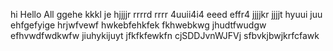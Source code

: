 hi
Hello All
ggehe
kkkl
je
hjjjjr
rrrrd
rrrr
4uuii4i4
eeed
effr4
jjjjkr
jjjjt
hyuui
juu
ehfgefyige
hrjwfvewf
hwkebfehkfek
fkhwebkwg
jhudtfwudgw
efhvwdfwdkwfw
jiuhykijuyt
jfkfkfewkfn
cjSDDJvnWJFVj
sfbvkjbwjkrfcfawk
